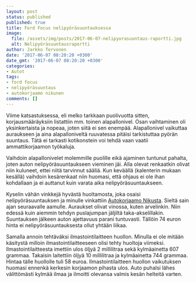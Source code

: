 ```yaml
---
layout: post
status: published
published: true
title: Ford Focus nelipyöräsuuntauksessa
image:
  file: /assets/img/posts/2017-06-07-nelipyorasuuntaus-raportti.jpg
  alt: Nelipyöräsuuntausraportti
author: Jarkko Tervonen
date: '2017-06-07 08:20:20 +0300'
date_gmt: '2017-06-07 08:20:20 +0300'
categories:
- Autot
tags:
- ford focus
- nelipyöräsuuntaus
- autokorjaamo nikunen
comments: []
---
```

Viime katsastuksessa, eli melko tarkkaan puolivuotta sitten, korjausmääräyksiin listattiin mm. toinen alapallonivel. Osan vaihtaminen oli yksinkertaista ja nopeaa, joten siitä ei sen enempää. Alapallonivel vaikuttaa auraukseen ja aina alapalloniveltä ruuvatessa pitäisi tarkistuttaa pyörän suuntaus. Tätä ei tarkasti kotikonstein voi tehdä vaan vaatii ammattikorjaamon työkaluja.

Vaihdoin alapallonivelet molemmille puolille eikä ajaminen tuntunut pahalta, joten auton nelipyöräsuuntaukseen vieminen jäi. Alla olevat renkaatkin olivat niin kuluneet, ettei niitä tarvinnut sääliä. Kun keväällä (kalenterin mukaan kesällä) vaihdoin kesärenkaat niin huomasi, että ohjaus ei ole ihan kohdallaan ja ei auttanut kuin varata aika nelipyöräsuuntaukseen.

Kyselin vähän vinkkejä hyvästä huoltamosta, joka osaisi nelipyöräsuuntauksen ja minulle vinkattiin [Autokorjaamo Nikusta](http://www.autokorjaamonikunen.fi/). Sieltä sain ajan seuraavalle aamulle. Auraukset olivat vinossa, kuten arvelinkin. Niin edessä kuin aiemmin tehdyn puslajumpan jäljiltä taka-akselillakin. Suuntauksen jälkeen auton ajettavuus parani tuntuvasti. Tällöin 74 euron hinta ei nelipyöräsuuntauksesta ollut yhtään liikaa.

Samalla annoin tehtäväksi ilmastointilaitteen huollon. Minulla ei ole mitään käsitystä milloin ilmastointilaitteeseen olisi tehty huoltoja viimeksi. Ilmastointilaitteesta imettiin ulos öljyä 2 millilitraa sekä kylmäainetta 607 grammaa. Takaisin laitettiin öljyä 10 millilitraa ja kylmäainetta 744 grammaa. Hintaa tälle huollolle tuli 58 euroa. Ilmastointilaitteen huollon vaikutuksen huomasi ennenkä kerkesin korjaamon pihasta ulos. Auto puhalsi lähes välittömästi kylmää ilmaa ja ilmoitti olevansa valmis kesän helteitä varten.
